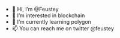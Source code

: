 - 👋 Hi, I’m @Feustey
- 👀 I’m interested in blockchain
- 🌱 I’m currently learning polygon
- 📫 You can reach me on twitter @feustey

<!---
Feustey/Feustey is a ✨ special ✨ repository because its `README.md` (this file) appears on your GitHub profile.
You can click the Preview link to take a look at your changes.
--->
